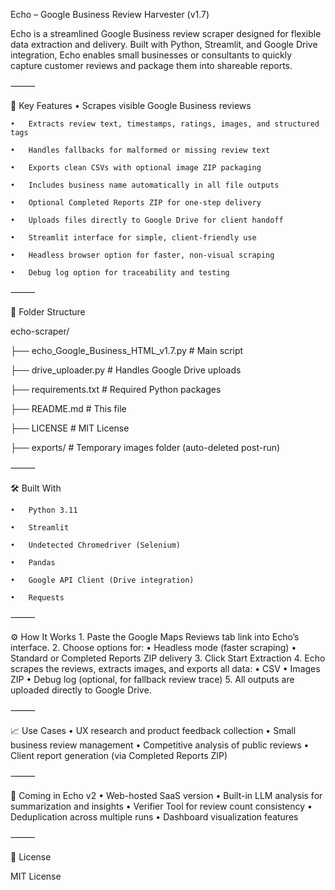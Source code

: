 Echo – Google Business Review Harvester (v1.7)

Echo is a streamlined Google Business review scraper designed for flexible data extraction and delivery. Built with Python, Streamlit, and Google Drive integration, Echo enables small businesses or consultants to quickly capture customer reviews and package them into shareable reports.

⸻

🚀 Key Features
	•	Scrapes visible Google Business reviews
 
	•	Extracts review text, timestamps, ratings, images, and structured tags
 
	•	Handles fallbacks for malformed or missing review text
 
	•	Exports clean CSVs with optional image ZIP packaging
 
	•	Includes business name automatically in all file outputs
 
	•	Optional Completed Reports ZIP for one-step delivery
 
	•	Uploads files directly to Google Drive for client handoff
 
	•	Streamlit interface for simple, client-friendly use
 
	•	Headless browser option for faster, non-visual scraping
 
	•	Debug log option for traceability and testing

⸻

📂 Folder Structure

echo-scraper/

├── echo_Google_Business_HTML_v1.7.py   # Main script

├── drive_uploader.py                    # Handles Google Drive uploads

├── requirements.txt                     # Required Python packages

├── README.md                            # This file

├── LICENSE                              # MIT License

├── exports/                             # Temporary images folder (auto-deleted post-run)


⸻

🛠️ Built With

	•	Python 3.11
 
	•	Streamlit
 
	•	Undetected Chromedriver (Selenium)
 
	•	Pandas
 
	•	Google API Client (Drive integration)
 
	•	Requests

⸻

⚙️ How It Works
	1.	Paste the Google Maps Reviews tab link into Echo’s interface.
	2.	Choose options for:
	•	Headless mode (faster scraping)
	•	Standard or Completed Reports ZIP delivery
	3.	Click Start Extraction
	4.	Echo scrapes the reviews, extracts images, and exports all data:
	•	CSV
	•	Images ZIP
	•	Debug log (optional, for fallback review trace)
	5.	All outputs are uploaded directly to Google Drive.

⸻

📈 Use Cases
	•	UX research and product feedback collection
	•	Small business review management
	•	Competitive analysis of public reviews
	•	Client report generation (via Completed Reports ZIP)

⸻

🔮 Coming in Echo v2
	•	Web-hosted SaaS version
	•	Built-in LLM analysis for summarization and insights
	•	Verifier Tool for review count consistency
	•	Deduplication across multiple runs
	•	Dashboard visualization features

⸻

📄 License

MIT License
